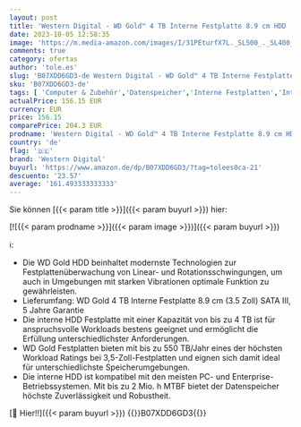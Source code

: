 ```yaml
---
layout: post
title: 'Western Digital - WD Gold™ 4 TB Interne Festplatte 8.9 cm HDD  3.5 Zoll  SATA III  Enterprise HDD  Gold'
date: 2023-10-05 12:58:35
image: 'https://m.media-amazon.com/images/I/31PEturfX7L._SL500_._SL400_.jpg'
comments: true
category: ofertas
author: 'tole.es'
slug: 'B07XDD6GD3-de Western Digital - WD Gold™ 4 TB Interne Festplatte 8.9 cm...'
sku: 'B07XDD6GD3-de'
tags: [ 'Computer & Zubehör','Datenspeicher','Interne Festplatten','Interner Speicher','western digital','🇩🇪', ]
actualPrice: 156.15 EUR
currency: EUR
price: 156.15
comparePrice: 204.3 EUR
prodname: 'Western Digital - WD Gold™ 4 TB Interne Festplatte 8.9 cm HDD  3.5 Zoll  SATA III  Enterprise HDD  Gold'
country: 'de'
flag: '🇩🇪'
brand: 'Western Digital'
buyurl: 'https://www.amazon.de/dp/B07XDD6GD3/?tag=tolees0ca-21'
descuento: '23.57'
average: '161.493333333333'
---
```


Sie können [{{< param title >}}]({{< param buyurl >}}) hier:

[![{{< param prodname >}}]({{< param image >}})]({{< param buyurl >}})

ℹ️:

- Die WD Gold HDD beinhaltet modernste Technologien zur Festplattenüberwachung von Linear- und Rotationsschwingungen, um auch in Umgebungen mit starken Vibrationen optimale Funktion zu gewährleisten.
- Lieferumfang: WD Gold 4 TB Interne Festplatte 8.9 cm (3.5 Zoll) SATA III, 5 Jahre Garantie
- Die interne HDD Festplatte mit einer Kapazität von bis zu 4 TB ist für anspruchsvolle Workloads bestens geeignet und ermöglicht die Erfüllung unterschiedlichster Anforderungen.
- WD Gold Festplatten bieten mit bis zu 550 TB/Jahr eines der höchsten Workload Ratings bei 3,5-Zoll-Festplatten und eignen sich damit ideal für unterschiedlichste Speicherumgebungen.
- Die interne HDD ist kompatibel mit den meisten PC- und Enterprise-Betriebssystemen. Mit bis zu 2 Mio. h MTBF bietet der Datenspeicher höchste Zuverlässigkeit und Robustheit.

[🛒 Hier!!]({{< param buyurl >}})
{{<world>}}B07XDD6GD3{{</world>}}
